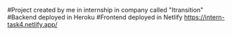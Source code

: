 #Project created by me in internship in company called "Itransition"
#Backend deployed in Heroku
#Frontend deployed in Netlify
https://intern-task4.netlify.app/
